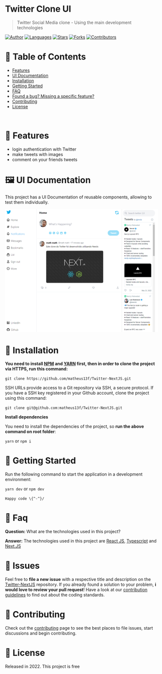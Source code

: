 # Twitter Clone UI

> Twitter Social Media clone - Using the main development technologies

 [![Author](https://img.shields.io/badge/author-matheus13f-ff9000?style=flat-square)](https://github.com/matheus13f)
[![Languages](https://img.shields.io/github/languages/count/matheus13f/Twitter-NextJS?color=%23ff9000&style=flat-square)](#)
[![Stars](https://img.shields.io/github/stars/matheus13f/Twitter-NextJS?color=ff9000&style=flat-square)](https://github.com/matheus13f/Twitter-NextJS/stargazers)
[![Forks](https://img.shields.io/github/forks/matheus13f/Twitter-NextJS?color=%23ff9000&style=flat-square)](https://github.com/matheus13f/Twitter-NextJS/network/members)
[![Contributors](https://img.shields.io/github/contributors/matheus13f/Twitter-NextJS?color=ff9000&style=flat-square)](https://github.com/matheus13f/Twitter-NextJS/graphs/contributors)

# :pushpin: Table of Contents

* [Features](#rocket-features)
* [UI Documentation](#framed_picture-ui-documentation)
* [Installation](#construction_worker-installation)
* [Getting Started](#runner-getting-started)
* [FAQ](#postbox-faq)
* [Found a bug? Missing a specific feature?](#bug-issues)
* [Contributing](#tada-contributing)
* [License](#closed_book-license)

<br />

# :rocket: Features

* login authentication with Twitter  
* make tweets with images
* comment on your friends tweets


# :framed_picture: UI Documentation
This project has a UI Documentation of reusable components, allowing to test them individually.

<p align="center">
   <img src="public/home.png" />
</p>

# :construction_worker: Installation

**You need to install [NPM](https://www.npmjs.com/) and [YARN](https://yarnpkg.com/) first, then in order to clone the project via HTTPS, run this command:**

```git clone https://github.com/matheus13f/Twitter-NextJS.git```

SSH URLs provide access to a Git repository via SSH, a secure protocol. If you have a SSH key registered in your Github account, clone the project using this command:

```git clone git@github.com:matheus13f/Twitter-NextJS.git```

**Install dependencies**

You need to install the dependencies of the project, so **run the above command on root folder**:

```yarn```
or
```npm i```

# :runner: Getting Started

Run the following command to start the application in a development environment:

```yarn dev```
or
```npm dev```

```Happy code \{^-^}/```

# :postbox: Faq

**Question:** What are the technologies used in this project?

**Answer:** The technologies used in this project are [React JS](https://pt-br.reactjs.org/), [Typescript](https://www.typescriptlang.org/) and [Next.JS](https://nextjs.org/)

# :bug: Issues

Feel free to **file a new issue** with a respective title and description on the [Twitter-NextJS](https://github.com/matheus13f/Twitter-NextJS/issues) repository. If you already found a solution to your problem, **i would love to review your pull request**! Have a look at our [contribution guidelines](https://github.com/matheus13f/Twitter-NextJS/blob/master/CONTRIBUTING.md) to find out about the coding standards.

# :tada: Contributing

Check out the [contributing](https://github.com/matheus13f/Twitter-NextJS/blob/master/CONTRIBUTING.md) page to see the best places to file issues, start discussions and begin contributing.

# :closed_book: License

Released in 2022.
This project is free

